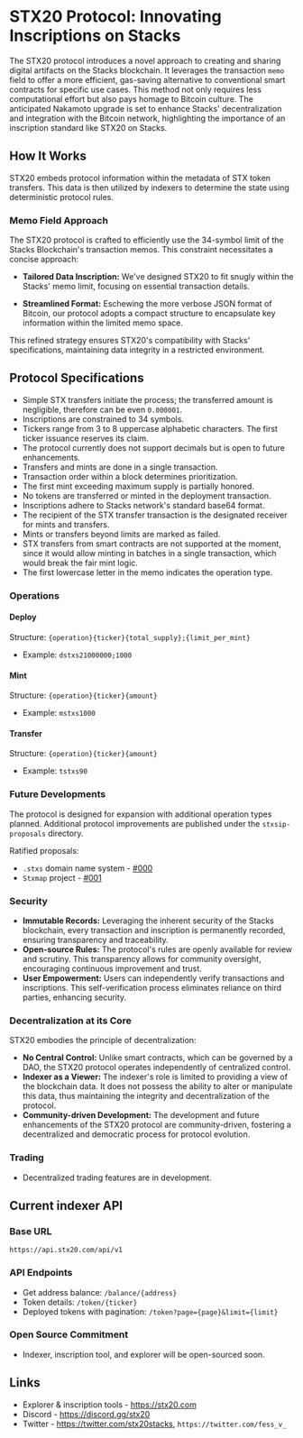 # STX20 Protocol: Innovating Inscriptions on Stacks

The STX20 protocol introduces a novel approach to creating and sharing digital artifacts on the Stacks blockchain.
It leverages the transaction `memo` field to offer a more efficient, gas-saving alternative to conventional smart contracts for specific use cases.
This method not only requires less computational effort but also pays homage to Bitcoin culture. 
The anticipated Nakamoto upgrade is set to enhance Stacks' decentralization and integration with the Bitcoin network, highlighting the importance of an inscription standard like STX20 on Stacks.

## How It Works

STX20 embeds protocol information within the metadata of STX token transfers. This data is then utilized by indexers to determine the state using deterministic protocol rules.

### Memo Field Approach

The STX20 protocol is crafted to efficiently use the 34-symbol limit of the Stacks Blockchain's transaction memos. This constraint necessitates a concise approach:

- **Tailored Data Inscription:** We've designed STX20 to fit snugly within the Stacks' memo limit, focusing on essential transaction details.

- **Streamlined Format:** Eschewing the more verbose JSON format of Bitcoin, our protocol adopts a compact structure to encapsulate key information within the limited memo space.

This refined strategy ensures STX20's compatibility with Stacks' specifications, maintaining data integrity in a restricted environment.

## Protocol Specifications

- Simple STX transfers initiate the process; the transferred amount is negligible, therefore can be even `0.000001`.
- Inscriptions are constrained to 34 symbols.
- Tickers range from 3 to 8 uppercase alphabetic characters. The first ticker issuance reserves its claim.
- The protocol currently does not support decimals but is open to future enhancements.
- Transfers and mints are done in a single transaction.
- Transaction order within a block determines prioritization.
- The first mint exceeding maximum supply is partially honored.
- No tokens are transferred or minted in the deployment transaction.
- Inscriptions adhere to Stacks network's standard base64 format.
- The recipient of the STX transfer transaction is the designated receiver for mints and transfers.
- Mints or transfers beyond limits are marked as failed.
- STX transfers from smart contracts are not supported at the moment, since it would allow minting in batches in a single transaction, which would break the fair mint logic.
- The first lowercase letter in the memo indicates the operation type.

### Operations

#### Deploy

Structure: `{operation}{ticker}{total_supply};{limit_per_mint}`

- Example: `dstxs21000000;1000`

#### Mint

Structure: `{operation}{ticker}{amount}`

- Example: `mstxs1000`

#### Transfer

Structure: `{operation}{ticker}{amount}`

- Example: `tstxs90`

### Future Developments

The protocol is designed for expansion with additional operation types planned.
Additional protocol improvements are published under the `stxsip-proposals` directory.

Ratified proposals:
- `.stxs` domain name system - [#000](stxsip-proposals/stxsip-000_stxs-domain-name-system.md)
- `Stxmap` project - [#001](stxsip-proposals/stxsip-001_stxmap.md)

### Security

- **Immutable Records:** Leveraging the inherent security of the Stacks blockchain, every transaction and inscription is permanently recorded, ensuring transparency and traceability.
- **Open-source Rules:** The protocol's rules are openly available for review and scrutiny. This transparency allows for community oversight, encouraging continuous improvement and trust.
- **User Empowerment:** Users can independently verify transactions and inscriptions. This self-verification process eliminates reliance on third parties, enhancing security.

### Decentralization at its Core

STX20 embodies the principle of decentralization:

- **No Central Control:** Unlike smart contracts, which can be governed by a DAO, the STX20 protocol operates independently of centralized control.
- **Indexer as a Viewer:** The indexer's role is limited to providing a view of the blockchain data. It does not possess the ability to alter or manipulate this data, thus maintaining the integrity and decentralization of the protocol.
- **Community-driven Development:** The development and future enhancements of the STX20 protocol are community-driven, fostering a decentralized and democratic process for protocol evolution.

### Trading

- Decentralized trading features are in development.

## Current indexer API

### Base URL

`https://api.stx20.com/api/v1`

### API Endpoints

- Get address balance: `/balance/{address}`
- Token details: `/token/{ticker}`
- Deployed tokens with pagination: `/token?page={page}&limit={limit}`

### Open Source Commitment

- Indexer, inscription tool, and explorer will be open-sourced soon.


## Links

- Explorer & inscription tools - https://stx20.com
- Discord - https://discord.gg/stx20
- Twitter - https://twitter.com/stx20stacks, `https://twitter.com/fess_v_`


